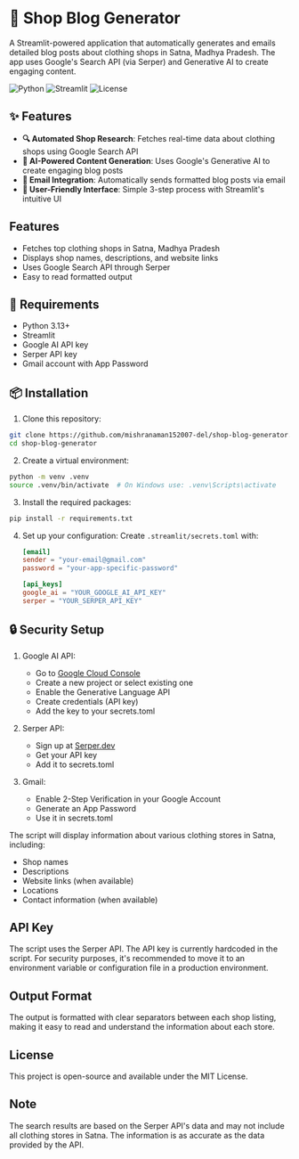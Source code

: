 # 🏪 Shop Blog Generator

A Streamlit-powered application that automatically generates and emails detailed blog posts about clothing shops in Satna, Madhya Pradesh. The app uses Google's Search API (via Serper) and Generative AI to create engaging content.

![Python](https://img.shields.io/badge/Python-3.13-blue.svg)
![Streamlit](https://img.shields.io/badge/Streamlit-1.50.0-red.svg)
![License](https://img.shields.io/badge/License-MIT-green.svg)

## ✨ Features

- **🔍 Automated Shop Research**: Fetches real-time data about clothing shops using Google Search API
- **🤖 AI-Powered Content Generation**: Uses Google's Generative AI to create engaging blog posts
- **📧 Email Integration**: Automatically sends formatted blog posts via email
- **🎯 User-Friendly Interface**: Simple 3-step process with Streamlit's intuitive UI

## Features

- Fetches top clothing shops in Satna, Madhya Pradesh
- Displays shop names, descriptions, and website links
- Uses Google Search API through Serper
- Easy to read formatted output

## 🚀 Requirements

- Python 3.13+
- Streamlit
- Google AI API key
- Serper API key
- Gmail account with App Password

## 📦 Installation

1. Clone this repository:
```bash
git clone https://github.com/mishranaman152007-del/shop-blog-generator.git
cd shop-blog-generator
```

2. Create a virtual environment:
```bash
python -m venv .venv
source .venv/bin/activate  # On Windows use: .venv\Scripts\activate
```

3. Install the required packages:
```bash
pip install -r requirements.txt
```

4. Set up your configuration:
   Create `.streamlit/secrets.toml` with:
   ```toml
   [email]
   sender = "your-email@gmail.com"
   password = "your-app-specific-password"

   [api_keys]
   google_ai = "YOUR_GOOGLE_AI_API_KEY"
   serper = "YOUR_SERPER_API_KEY"
   ```

## 🔒 Security Setup

1. Google AI API:
   - Go to [Google Cloud Console](https://console.cloud.google.com/)
   - Create a new project or select existing one
   - Enable the Generative Language API
   - Create credentials (API key)
   - Add the key to your secrets.toml

2. Serper API:
   - Sign up at [Serper.dev](https://serper.dev)
   - Get your API key
   - Add it to secrets.toml

3. Gmail:
   - Enable 2-Step Verification in your Google Account
   - Generate an App Password
   - Use it in secrets.toml

The script will display information about various clothing stores in Satna, including:
- Shop names
- Descriptions
- Website links (when available)
- Locations
- Contact information (when available)

## API Key

The script uses the Serper API. The API key is currently hardcoded in the script. For security purposes, it's recommended to move it to an environment variable or configuration file in a production environment.

## Output Format

The output is formatted with clear separators between each shop listing, making it easy to read and understand the information about each store.

## License

This project is open-source and available under the MIT License.

## Note

The search results are based on the Serper API's data and may not include all clothing stores in Satna. The information is as accurate as the data provided by the API.